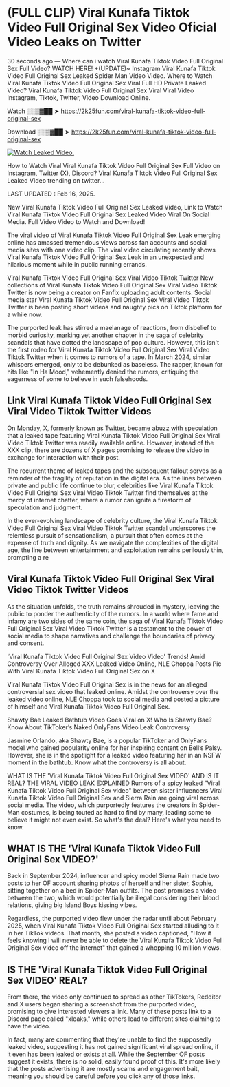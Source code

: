 # (FULL CLIP) Viral Kunafa Tiktok Video Full Original Sex Video Oficial Video Leaks on Twitter

30 seconds ago — Where can i watch Viral Kunafa Tiktok Video Full Original Sex Full Video? WATCH HERE! +(UPDATE)~ Instagram Viral Kunafa Tiktok Video Full Original Sex Leaked Spider Man Video Video. Where to Watch Viral Kunafa Tiktok Video Full Original Sex Viral Full HD Private Leaked Video? Viral Kunafa Tiktok Video Full Original Sex Viral Viral Video Instagram, Tiktok, Twitter, Video Download Online.

Watch ░░▒▓██ ➤ https://2k25fun.com/viral-kunafa-tiktok-video-full-original-sex

Download ░░▒▓██ ➤ https://2k25fun.com/viral-kunafa-tiktok-video-full-original-sex

[![Watch Leaked Video.](https://miro.medium.com/v2/resize:fit:828/format:webp/1*cilzJN44JGOrTw9NJCrNHA.gif "Watch Leaked Video")](https://2k25fun.com/viral-kunafa-tiktok-video-full-original-sex)

How to Watch Viral Viral Kunafa Tiktok Video Full Original Sex Full Video on Instagram, Twitter (X), Discord? Viral Kunafa Tiktok Video Full Original Sex Leaked Video trending on twitter...

LAST UPDATED : Feb 16, 2025.

New Viral Kunafa Tiktok Video Full Original Sex Leaked Video, Link to Watch Viral Kunafa Tiktok Video Full Original Sex Leaked Video Viral On Social Media. Full Video Video to Watch and Download!

The viral video of Viral Kunafa Tiktok Video Full Original Sex Leak emerging online has amassed tremendous views across fan accounts and social media sites with one video clip. The viral video circulating recently shows Viral Kunafa Tiktok Video Full Original Sex Leak in an unexpected and hilarious moment while in public running errands.

Viral Kunafa Tiktok Video Full Original Sex Viral Video Tiktok Twitter New collections of Viral Kunafa Tiktok Video Full Original Sex Viral Video Tiktok Twitter is now being a creator on Fanfix uploading adult contents. Social media star Viral Kunafa Tiktok Video Full Original Sex Viral Video Tiktok Twitter is been posting short videos and naughty pics on Tiktok platform for a while now.

The purported leak has stirred a maelanage of reactions, from disbelief to morbid curiosity, marking yet another chapter in the saga of celebrity scandals that have dotted the landscape of pop culture. However, this isn't the first rodeo for Viral Kunafa Tiktok Video Full Original Sex Viral Video Tiktok Twitter when it comes to rumors of a tape. In March 2024, similar whispers emerged, only to be debunked as baseless. The rapper, known for hits like "In Ha Mood," vehemently denied the rumors, critiquing the eagerness of some to believe in such falsehoods.

## Link Viral Kunafa Tiktok Video Full Original Sex Viral Video Tiktok Twitter Videos

On Monday, X, formerly known as Twitter, became abuzz with speculation that a leaked tape featuring Viral Kunafa Tiktok Video Full Original Sex Viral Video Tiktok Twitter was readily available online. However, instead of the XXX clip, there are dozens of X pages promising to release the video in exchange for interaction with their post.

The recurrent theme of leaked tapes and the subsequent fallout serves as a reminder of the fragility of reputation in the digital era. As the lines between private and public life continue to blur, celebrities like Viral Kunafa Tiktok Video Full Original Sex Viral Video Tiktok Twitter find themselves at the mercy of internet chatter, where a rumor can ignite a firestorm of speculation and judgment.

In the ever-evolving landscape of celebrity culture, the Viral Kunafa Tiktok Video Full Original Sex Viral Video Tiktok Twitter scandal underscores the relentless pursuit of sensationalism, a pursuit that often comes at the expense of truth and dignity. As we navigate the complexities of the digital age, the line between entertainment and exploitation remains perilously thin, prompting a re

##  Viral Kunafa Tiktok Video Full Original Sex Viral Video Tiktok Twitter Videos

As the situation unfolds, the truth remains shrouded in mystery, leaving the public to ponder the authenticity of the rumors. In a world where fame and infamy are two sides of the same coin, the saga of Viral Kunafa Tiktok Video Full Original Sex Viral Video Tiktok Twitter is a testament to the power of social media to shape narratives and challenge the boundaries of privacy and consent.

'Viral Kunafa Tiktok Video Full Original Sex Video Video' Trends! Amid Controversy Over Alleged XXX Leaked Video Online, NLE Choppa Posts Pic With Viral Kunafa Tiktok Video Full Original Sex on X

Viral Kunafa Tiktok Video Full Original Sex is in the news for an alleged controversial sex video that leaked online. Amidst the controversy over the leaked video online, NLE Choppa took to social media and posted a picture of himself and Viral Kunafa Tiktok Video Full Original Sex.

Shawty Bae Leaked Bathtub Video Goes Viral on X! Who Is Shawty Bae? Know About TikToker’s Naked OnlyFans Video Leak Controversy

Jasmine Orlando, aka Shawty Bae, is a popular TikToker and OnlyFans model who gained popularity online for her inspiring content on Bell’s Palsy. However, she is in the spotlight for a leaked video featuring her in an NSFW moment in the bathtub. Know what the controversy is all about.

WHAT IS THE 'Viral Kunafa Tiktok Video Full Original Sex VIDEO' AND IS IT REAL? THE VIRAL VIDEO LEAK EXPLAINED Rumors of a spicy leaked "Viral Kunafa Tiktok Video Full Original Sex video" between sister influencers Viral Kunafa Tiktok Video Full Original Sex and Sierra Rain are going viral across social media. The video, which purportedly features the creators in Spider-Man costumes, is being touted as hard to find by many, leading some to believe it might not even exist. So what's the deal? Here's what you need to know.

## WHAT IS THE 'Viral Kunafa Tiktok Video Full Original Sex VIDEO?'

Back in September 2024, influencer and spicy model Sierra Rain made two posts to her OF account sharing photos of herself and her sister, Sophie, sitting together on a bed in Spider-Man outfits. The post promises a video between the two, which would potentially be illegal considering their blood relations, giving big Island Boys kissing vibes.

Regardless, the purported video flew under the radar until about February 2025, when Viral Kunafa Tiktok Video Full Original Sex started alluding to it in her TikTok videos. That month, she posted a video captioned, "How it feels knowing I will never be able to delete the Viral Kunafa Tiktok Video Full Original Sex video off the internet" that gained a whopping 10 million views.

## IS THE 'Viral Kunafa Tiktok Video Full Original Sex VIDEO' REAL?

From there, the video only continued to spread as other TikTokers, Redditor and X users began sharing a screenshot from the purported video, promising to give interested viewers a link. Many of these posts link to a Discord page called "xleaks," while others lead to different sites claiming to have the video.

In fact, many are commenting that they're unable to find the supposedly leaked video, suggesting it has not gained significant viral spread online, if it even has been leaked or exists at all. While the September OF posts suggest it exists, there is no solid, easily found proof of this. It's more likely that the posts advertising it are mostly scams and engagement bait, meaning you should be careful before you click any of those links.